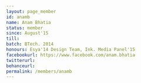 ```yaml
---
layout: page_member
id: anamb
name: Anam Bhatia
status: member
since: August'15
till: 
batch: BTech. 2014
honours: Esya'14 Design Team, Ink. Media Panel'15
facebookurl: https://www.facebook.com/anam.bhatia
twitterurl:
behanceurl: 
permalink: /members/anamb
---
```

